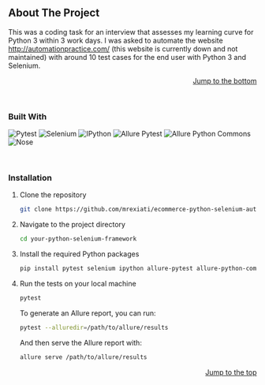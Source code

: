 <a id="readme-top"></a>
## About The Project

This was a coding task for an interview that assesses my learning curve for Python 3 within 3 work days. I was asked to automate the website http://automationpractice.com/ (this website is currently down and not maintained) with around 10 test cases for the end user with Python 3 and Selenium.

<p align="right"><a href="#readme-bottom">Jump to the bottom</a></p>

<br>

### Built With
![Pytest](https://img.shields.io/badge/-Pytest-0A9EDC?style=flat-square&logo=pytest&logoColor=white) ![Selenium](https://img.shields.io/badge/-Selenium-43B02A?style=flat-square&logo=selenium&logoColor=white) ![IPython](https://img.shields.io/badge/-IPython-F37626?style=flat-square&logo=ipython&logoColor=white) ![Allure Pytest](https://img.shields.io/badge/-Allure_Pytest-0A9EDC?style=flat-square) ![Allure Python Commons](https://img.shields.io/badge/-Allure_Python_Commons-0A9EDC?style=flat-square) ![Nose](https://img.shields.io/badge/-Nose-0A9EDC?style=flat-square)


<br>

### Installation

1. Clone the repository
   ```sh
   git clone https://github.com/mrexiati/ecommerce-python-selenium-automation.git
   ```
2. Navigate to the project directory
   ```sh
   cd your-python-selenium-framework
   ```
3. Install the required Python packages
   ```sh
   pip install pytest selenium ipython allure-pytest allure-python-commons nose
   ```
4. Run the tests on your local machine
   ```sh
   pytest
   ```

   To generate an Allure report, you can run:
   ```sh
   pytest --alluredir=/path/to/allure/results
   ```

   And then serve the Allure report with:
   ```sh
   allure serve /path/to/allure/results
   ```

<p align="right"><a href="#readme-top">Jump to the top</a></p>
<a id="readme-bottom"></a>




